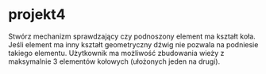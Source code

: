 # projekt4
Stwórz mechanizm sprawdzający czy podnoszony element ma kształt koła. Jeśli element ma inny kształt geometryczny dźwig nie pozwala na podniesie takiego elementu.  Użytkownik ma możliwość zbudowania wieży z maksymalnie 3 elementów kołowych (ułożonych jeden na drugi).
